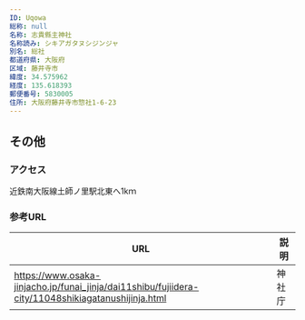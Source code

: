 ```yaml
---
ID: Uqowa
総称: null
名称: 志貴縣主神社
名称読み: シキアガタヌシジンジャ
別名: 総社
都道府県: 大阪府
区域: 藤井寺市
緯度: 34.575962
経度: 135.618393
郵便番号: 5830005
住所: 大阪府藤井寺市惣社1-6-23
---
```


## その他

### アクセス

近鉄南大阪線土師ノ里駅北東へ1kｍ

### 参考URL

| URL                                                                                                | 説明   |
| -------------------------------------------------------------------------------------------------- | ------ |
| https://www.osaka-jinjacho.jp/funai_jinja/dai11shibu/fujiidera-city/11048shikiagatanushijinja.html | 神社庁 |
